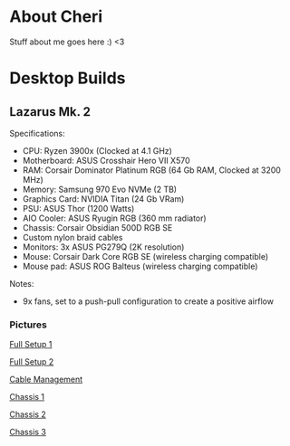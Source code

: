# About Cheri
Stuff about me goes here :) <3

# Desktop Builds

## Lazarus Mk. 2

Specifications:
- CPU: Ryzen 3900x (Clocked at 4.1 GHz)
- Motherboard: ASUS Crosshair Hero VII X570
- RAM: Corsair Dominator Platinum RGB (64 Gb RAM, Clocked at 3200 MHz)
- Memory: Samsung 970 Evo NVMe (2 TB)
- Graphics Card: NVIDIA Titan (24 Gb VRam)
- PSU: ASUS Thor (1200 Watts)
- AIO Cooler: ASUS Ryugin RGB (360 mm radiator)
- Chassis: Corsair Obsidian 500D RGB SE
- Custom nylon braid cables
- Monitors: 3x ASUS PG279Q (2K resolution)
- Mouse: Corsair Dark Core RGB SE (wireless charging compatible)
- Mouse pad: ASUS ROG Balteus (wireless charging compatible)

Notes:
- 9x fans, set to a push-pull configuration to create a positive airflow

### Pictures

[Full Setup 1](./20221031_210057.jpg)

[Full Setup 2](./20221031_210000.jpg)

[Cable Management](./20221031_210331.jpg)

[Chassis 1](./20221031_210134.jpg)

[Chassis 2](./20221031_210149.jpg)

[Chassis 3](./20221031_210214.jpg)
